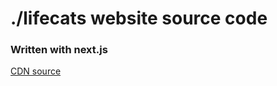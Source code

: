 # ./lifecats website source code 
### Written with next.js

[CDN source](https://github.com/lifecats/cdn)
